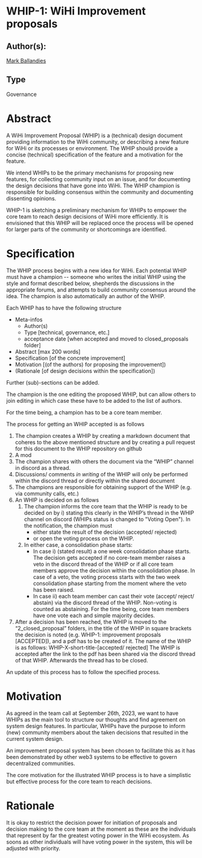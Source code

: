 # WHIP-1: WiHi Improvement proposals

## Author(s):

[Mark Ballandies](https://twitter.com/BallandiesMC)

## Type

Governance

# Abstract 

A WiHi Improvement Proposal (WHIP) is a (technical) design document providing information to the WiHi community, or describing a new feature for WiHi or its processes or environment. The WHIP should provide a concise (technical) specification of the feature and a motivation for the feature.

We intend WHIPs to be the primary mechanisms for proposing new features, for collecting community input on an issue, and for documenting the design decisions that have gone into WiHi. The WHIP champion is responsible for building consensus within the community and documenting dissenting opinions.

WHIP-1 is sketching a preliminary mechanism for WHIPs to empower the core team to reach design decisions of WiHi more efficiently. It is envisioned that this WHIP will be replaced once the process will be opened for larger parts of the community or shortcomings are identified.

# Specification 

The WHIP process begins with a new idea for WiHi. Each potential WHIP must have a champion -- someone who writes the initial WHIP using the style and format described below, shepherds the discussions in the appropriate forums, and attempts to build community consensus around the idea. The champion is also automatically an author of the WHIP.

Each WHIP has to have the following structure

- Meta-infos
    - Author(s)
    - Type [technical, governance, etc.]
    - acceptance date [when accepted and moved to closed_proposals folder]
- Abstract [max 200 words]
- Specification [of the concrete improvement]
- Motivation [(of the authors) for proposing the improvement])
- (Rationale [of design decisions within the specification])

Further (sub)-sections can be added.

The champion is the one editing the proposed WHIP, but can allow others to join editing in which case these have to be added to the list of authors.

For the time being, a champion has to be a core team member. 

The process for getting an WHIP accepted is as follows

1. The champion creates a WHIP by creating a markdown document that coheres to the above mentioned structure and by creating a pull request for this document to the WHIP repository on github
2. A mod
2. The champion shares with others the document via the “WHIP” channel in discord as a thread. 
3. Discussions/ comments *in writing* of the WHIP will only be performed within the discord thread or directly within the shared document
4. The champions are responsible for obtaining support of the WHIP (e.g. via community calls, etc.)
5. An WHIP is decided on as follows
    1. The champion informs the core team that the WHIP is ready to be decided on by i) stating this clearly in the WHIP’s thread in the WHIP channel on discord (WHIPs status is changed to "Voting Open"). In the notification, the champion must
        - either state the result of the decision (accepted/ rejected) 
        - or open the voting process on the WHIP.
    2. In either case, a consolidation phase starts:
        - In case i) (stated result) a one week consolidation phase starts. The decision gets accepted if no core-team member raises a veto in the discord thread of the WHIP or if all core team members approve the decision within the consolidation phase. In case of a veto, the voting process starts with the two week consolidation phase starting from the moment where the veto has been raised.
        - In case ii) each team member can cast their vote (accept/ reject/ abstain) via the discord thread of the WHIP. Non-voting is counted as abstaining. For the time being, core team members have one vote each and simple majority decides.  
6. After a decision has been reached, the WHIP is moved to the “2_closed_proposal” folders, in the title of the WHIP in square brackets the decision is noted (e.g. WHIP-1: improvement proposals [ACCEPTED]), and a pdf has to be created of it. The name of the WHIP is as follows: WHIP-X-short-title-[accepted/ rejected]
The WHIP is accepted after the link to the pdf has been shared via the discord thread of that WHIP. Afterwards the thread has to be closed. 

An update of this process has to follow the specified process.

# Motivation

As agreed in the team call at September 26th, 2023, we want to have WHIPs as the main tool to structure our thoughts and find agreement on system design features. In particular, WHIPs have the purpose to inform (new) community members about the taken decisions that resulted in the current system design.

An improvement proposal system has been chosen to facilitate this as it has been demonstrated by other web3 systems to be effective to govern decentralized communities. 

The core motivation for the illustrated WHIP process is to have a simplistic but effective process for the core team to reach decisions. 

# Rationale

It is okay to restrict the decision power for initiation of proposals and decision making to the core team at the moment as these are the individuals that represent by far the greatest voting power in the WiHi ecosystem. As soons as other individuals will have voting power in the system, this will be adjusted with priority.


